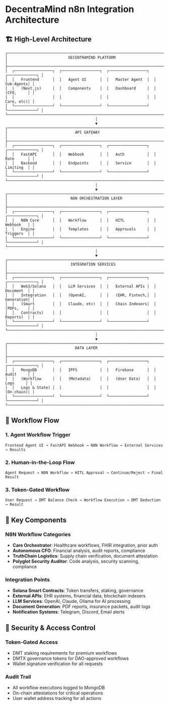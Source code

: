 # DecentraMind n8n Integration Architecture

## 🏗️ High-Level Architecture

```
┌─────────────────────────────────────────────────────────────────────────────────┐
│                           DECENTRAMIND PLATFORM                                │
├─────────────────────────────────────────────────────────────────────────────────┤
│  ┌─────────────────┐  ┌─────────────────┐  ┌─────────────────┐  ┌─────────────┐ │
│  │   Frontend      │  │   Agent UI      │  │   Master Agent  │  │   Sub-Agents│ │
│  │   (Next.js)     │  │   Components    │  │   Dashboard     │  │   (CFO,     │ │
│  │                 │  │                 │  │                 │  │   Care, etc)│ │
│  └─────────────────┘  └─────────────────┘  └─────────────────┘  └─────────────┘ │
└─────────────────────────────────────────────────────────────────────────────────┘
                                        │
                                        ▼
┌─────────────────────────────────────────────────────────────────────────────────┐
│                              API GATEWAY                                        │
├─────────────────────────────────────────────────────────────────────────────────┤
│  ┌─────────────────┐  ┌─────────────────┐  ┌─────────────────┐  ┌─────────────┐ │
│  │   FastAPI       │  │   Webhook       │  │   Auth          │  │   Rate      │ │
│  │   Backend       │  │   Endpoints     │  │   Service       │  │   Limiting  │ │
│  └─────────────────┘  └─────────────────┘  └─────────────────┘  └─────────────┘ │
└─────────────────────────────────────────────────────────────────────────────────┘
                                        │
                                        ▼
┌─────────────────────────────────────────────────────────────────────────────────┐
│                            N8N ORCHESTRATION LAYER                             │
├─────────────────────────────────────────────────────────────────────────────────┤
│  ┌─────────────────┐  ┌─────────────────┐  ┌─────────────────┐  ┌─────────────┐ │
│  │   N8N Core      │  │   Workflow      │  │   HITL          │  │   Webhook   │ │
│  │   Engine        │  │   Templates     │  │   Approvals     │  │   Triggers  │ │
│  └─────────────────┘  └─────────────────┘  └─────────────────┘  └─────────────┘ │
└─────────────────────────────────────────────────────────────────────────────────┘
                                        │
                                        ▼
┌─────────────────────────────────────────────────────────────────────────────────┐
│                            INTEGRATION SERVICES                                 │
├─────────────────────────────────────────────────────────────────────────────────┤
│  ┌─────────────────┐  ┌─────────────────┐  ┌─────────────────┐  ┌─────────────┐ │
│  │   Web3/Solana   │  │   LLM Services  │  │   External APIs │  │   Document  │ │
│  │   Integration   │  │   (OpenAI,      │  │   (EHR, Fintech,│  │   Generation│ │
│  │   (Smart        │  │   Claude, etc)  │  │   Chain Indexers│  │   (PDFs,    │ │
│  │   Contracts)    │  │                 │  │                 │  │   Reports)  │ │
│  └─────────────────┘  └─────────────────┘  └─────────────────┘  └─────────────┘ │
└─────────────────────────────────────────────────────────────────────────────────┘
                                        │
                                        ▼
┌─────────────────────────────────────────────────────────────────────────────────┐
│                              DATA LAYER                                         │
├─────────────────────────────────────────────────────────────────────────────────┤
│  ┌─────────────────┐  ┌─────────────────┐  ┌─────────────────┐  ┌─────────────┐ │
│  │   MongoDB       │  │   IPFS          │  │   Firebase      │  │   Audit     │ │
│  │   (Workflow     │  │   (Metadata)    │  │   (User Data)   │  │   Logs     │ │
│  │   Logs & State) │  │                 │  │                 │  │   (On-chain)│ │
│  └─────────────────┘  └─────────────────┘  └─────────────────┘  └─────────────┘ │
└─────────────────────────────────────────────────────────────────────────────────┘
```

## 🔄 Workflow Flow

### 1. Agent Workflow Trigger
```
Frontend Agent UI → FastAPI Webhook → N8N Workflow → External Services → Results
```

### 2. Human-in-the-Loop Flow
```
Agent Request → N8N Workflow → HITL Approval → Continue/Reject → Final Result
```

### 3. Token-Gated Workflow
```
User Request → DMT Balance Check → Workflow Execution → DMT Deduction → Result
```

## 🎯 Key Components

### N8N Workflow Categories
- **Care Orchestrator**: Healthcare workflows, FHIR integration, prior auth
- **Autonomous CFO**: Financial analysis, audit reports, compliance
- **TruthChain Logistics**: Supply chain verification, document attestation
- **Polyglot Security Auditor**: Code analysis, security scanning, compliance

### Integration Points
- **Solana Smart Contracts**: Token transfers, staking, governance
- **External APIs**: EHR systems, financial data, blockchain indexers
- **LLM Services**: OpenAI, Claude, Ollama for AI processing
- **Document Generation**: PDF reports, insurance packets, audit logs
- **Notification Systems**: Telegram, Discord, Email alerts

## 🔐 Security & Access Control

### Token-Gated Access
- DMT staking requirements for premium workflows
- DMTX governance tokens for DAO-approved workflows
- Wallet signature verification for all requests

### Audit Trail
- All workflow executions logged to MongoDB
- On-chain attestations for critical operations
- User wallet address tracking for all actions
